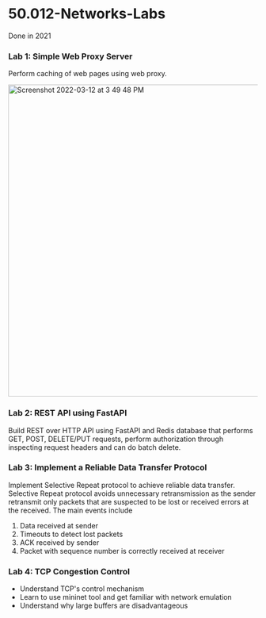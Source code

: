 # 50.012-Networks-Labs

Done in 2021

### Lab 1: Simple Web Proxy Server 

Perform caching of web pages using web proxy.

<img width="629" alt="Screenshot 2022-03-12 at 3 49 48 PM" src="https://user-images.githubusercontent.com/62118373/158009188-e06c86e0-9bb7-4b1b-a37f-e650014b56b5.png">

### Lab 2: REST API using FastAPI

Build REST over HTTP API using FastAPI and Redis database that performs GET, POST, DELETE/PUT requests, perform authorization through inspecting request headers and can do batch delete.

### Lab 3: Implement a Reliable Data Transfer Protocol

Implement Selective Repeat protocol to achieve reliable data transfer. Selective Repeat protocol avoids unnecessary retransmission as the sender retransmit only packets that are suspected to be lost or received errors at the received. The main events include 
1. Data received at sender
2. Timeouts to detect lost packets
3. ACK received by sender
4. Packet with sequence number is correctly received at receiver

### Lab 4: TCP Congestion Control
* Understand TCP's control mechanism
* Learn to use mininet tool and get familiar with network emulation
* Understand why large buffers are disadvantageous
